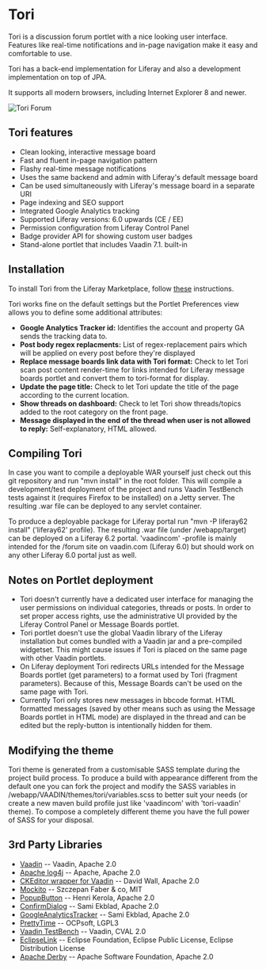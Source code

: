 # Tori

Tori is a discussion forum portlet with a nice looking user interface. Features like real-time notifications and in-page navigation make it easy and comfortable to use. 

Tori has a back-end implementation for Liferay and also a development implementation on top of JPA.

It supports all modern browsers, including Internet Explorer 8 and newer.

![Tori Forum](https://vaadin.com/image/image_gallery?uuid=d1506121-5b14-4280-b2d2-8ae8a77ee8d5&groupId=10187&t=1396271871890)

## Tori features

* Clean looking, interactive message board
* Fast and fluent in-page navigation pattern
* Flashy real-time message notifications
* Uses the same backend and admin with Liferay's default message board
* Can be used simultaneously with Liferay's message board in a separate URI
* Page indexing and SEO support 
* Integrated Google Analytics tracking
* Supported Liferay versions: 6.0 upwards (CE / EE)
* Permission configuration from Liferay Control Panel
* Badge provider API for showing custom user badges
* Stand-alone portlet that includes Vaadin 7.1. built-in

## Installation

To install Tori from the Liferay Marketplace, follow [these](https://www.liferay.com/documentation/liferay-portal/6.2/user-guide/-/ai/downloading-and-installing-apps-liferay-portal-6-2-user-guide-14-en) instructions.

Tori works fine on the default settings but the Portlet Preferences view allows you to define some additional attributes:

 * **Google Analytics Tracker id:** Identifies the account and property GA sends the tracking data to.
 * **Post body regex replacments:** List of regex-replacement pairs which will be applied on every post before they're displayed
 * **Replace message boards link data with Tori format:** Check to let Tori scan post content render-time for links intended for Liferay message boards portlet and convert them to tori-format for display.
 * **Update the page title:** Check to let Tori update the title of the page according to the current location.
 * **Show threads on dashboard:** Check to let Tori show threads/topics added to the root category on the front page.
 * **Message displayed in the end of the thread when user is not allowed to reply:** Self-explanatory, HTML allowed.

## Compiling Tori

In case you want to compile a deployable WAR yourself just check out this git repository and run "mvn install" in the root folder. This will compile a development/test deployment of the project and runs Vaadin TestBench tests against it (requires Firefox to be installed) on a Jetty server. The resulting .war file can be deployed to any servlet container.

To produce a deployable package for Liferay portal run "mvn -P liferay62 install" ('liferay62' profile). The resulting .war file (under /webapp/target) can be deployed on a Liferay 6.2 portal. 'vaadincom' -profile is mainly intended for the /forum site on vaadin.com (Liferay 6.0) but should work on any other Liferay 6.0 portal just as well.

## Notes on Portlet deployment

 * Tori doesn't currently have a dedicated user interface for managing the user permissions on individual categories, threads or posts. In order to set proper access rights, use the administrative UI provided by the Liferay Control Panel or Message Boards portlet.
 * Tori portlet doesn't use the global Vaadin library of the Liferay installation but comes bundled with a Vaadin jar and a pre-compiled widgetset. This might cause issues if Tori is placed on the same page with other Vaadin portlets.
 * On Liferay deployment Tori redirects URLs intended for the Message Boards portlet (get parameters) to a format used by Tori (fragment parameters). Because of this, Message Boards can't be used on the same page with Tori.
 * Currently Tori only stores new messages in bbcode format. HTML formatted messages (saved by other means such as using the Message Boards portlet in HTML mode) are displayed in the thread and can be edited but the reply-button is intentionally hidden for them.

## Modifying the theme

Tori theme is generated from a customisable SASS template during the project build process. To produce a build with appearance different from the default one you can fork the project and modify the SASS variables in /webapp/VAADIN/themes/tori/variables.scss to better suit your needs (or create a new maven build profile just like 'vaadincom' with 'tori-vaadin' theme). To compose a completely different theme you have the full power of SASS for your disposal.

## 3rd Party Libraries

 * [Vaadin](https://vaadin.com/home) -- Vaadin, Apache 2.0
 * [Apache log4j](http://logging.apache.org/log4j/1.2/) -- Apache, Apache 2.0
 * [CKEditor wrapper for Vaadin](http://vaadin.com/addon/ckeditor-wrapper-for-vaadin) -- David Wall, Apache 2.0
 * [Mockito](http://code.google.com/p/mockito/) -- Szczepan Faber & co, MIT
 * [PopupButton](http://vaadin.com/addon/popupbutton) -- Henri Kerola, Apache 2.0
 * [ConfirmDialog](http://vaadin.com/addon/confirmdialog) -- Sami Ekblad, Apache 2.0
 * [GoogleAnalyticsTracker](http://vaadin.com/addon/googleanalyticstracker) -- Sami Ekblad, Apache 2.0
 * [PrettyTime](http://ocpsoft.com/prettytime/) -- OCPsoft, LGPL3
 * [Vaadin TestBench](https://vaadin.com/home) -- Vaadin, CVAL 2.0
 * [EclipseLink](https://www.eclipse.org/eclipselink/) -- Eclipse Foundation, Eclipse Public License, Eclipse Distribution License
 * [Apache Derby](http://db.apache.org/derby/) -- Apache Software Foundation, Apache 2.0